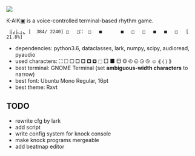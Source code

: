 ![](logo.png)

K-AIK▣  is a voice-controlled terminal-based rhythm game.

```
 ⣿⣴⣧⣰⣄ [  384/ 2240] □   □⛶  □   ■       ■   □   □   ■   ■   □   [ 21.8%] 
```

- dependencies: python3.6, dataclasses, lark, numpy, scipy, audioread, pyaudio
- used characters: ⛶ 🞎 🞏 🞐 🞑 🞒 🞓 ⬚ □ ■ ⬒ ◎ ◴ ◵ ◶ ◷ ☺ ⟪ ⟨ ⟩ ⟫
- best terminal: GNOME Terminal (set __ambiguous-width characters__ to narrow)
- best font: Ubuntu Mono Regular, 16pt
- best theme: Rxvt


## TODO
- rewrite cfg by lark
- add script
- write config system for knock console
- make knock programs mergeable
- add beatmap editor
